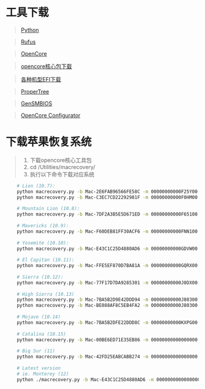 # 工具下载
> [Python](https://www.python.org)

> [Rufus](https://rufus.ie)

> [OpenCore](https://dortania.github.io/OpenCore-Install-Guide)

> [opencore核心包下载](https://github.com/acidanthera/OpenCorePkg/releases)

> [各种机型EFI下载](https://github.com/daliansky/Hackintosh)

> [ProperTree](https://github.com/corpnewt/ProperTree)

> [GenSMBIOS](https://github.com/corpnewt/GenSMBIOS)

> [OpenCore Configurator](https://mackie100projects.altervista.org/opencore-configurator/)

# 下载苹果恢复系统

> 1. 下载opencore核心工具包  
> 2. cd /Utilities/macrecovery/  
> 3. 执行以下命令下载对应系统

```sh
    # Lion (10.7):
    python macrecovery.py -b Mac-2E6FAB96566FE58C -m 00000000000F25Y00 download
    python macrecovery.py -b Mac-C3EC7CD22292981F -m 00000000000F0HM00 download
    
    # Mountain Lion (10.8):
    python macrecovery.py -b Mac-7DF2A3B5E5D671ED -m 00000000000F65100 download
    
    # Mavericks (10.9):
    python macrecovery.py -b Mac-F60DEB81FF30ACF6 -m 00000000000FNN100 download
    
    # Yosemite (10.10):
    python macrecovery.py -b Mac-E43C1C25D4880AD6 -m 00000000000GDVW00 download
    
    # El Capitan (10.11):
    python macrecovery.py -b Mac-FFE5EF870D7BA81A -m 00000000000GQRX00 download
    
    # Sierra (10.12):
    python macrecovery.py -b Mac-77F17D7DA9285301 -m 00000000000J0DX00 download
    
    # High Sierra (10.13)
    python macrecovery.py -b Mac-7BA5B2D9E42DDD94 -m 00000000000J80300 download
    python macrecovery.py -b Mac-BE088AF8C5EB4FA2 -m 00000000000J80300 download
    
    # Mojave (10.14)
    python macrecovery.py -b Mac-7BA5B2DFE22DDD8C -m 00000000000KXPG00 download
    
    # Catalina (10.15)
    python macrecovery.py -b Mac-00BE6ED71E35EB86 -m 00000000000000000 download
    
    # Big Sur (11)
    python macrecovery.py -b Mac-42FD25EABCABB274 -m 00000000000000000 download
    
    # Latest version
    # ie. Monterey (12)
    python ./macrecovery.py -b Mac-E43C1C25D4880AD6 -m 00000000000000000 download
```